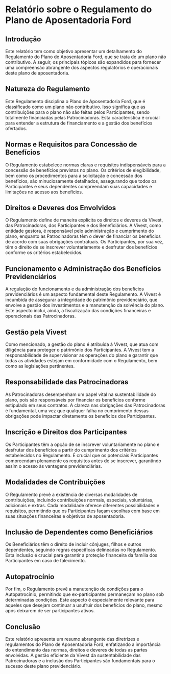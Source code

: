 # Relatório sobre o Regulamento do Plano de Aposentadoria Ford

## Introdução
Este relatório tem como objetivo apresentar um detalhamento do Regulamento do Plano de Aposentadoria Ford, que se trata de um plano não contributivo. A seguir, os principais tópicos são expandidos para fornecer uma compreensão abrangente dos aspectos regulatórios e operacionais deste plano de aposentadoria.

## Natureza do Regulamento
Este Regulamento disciplina o Plano de Aposentadoria Ford, que é classificado como um plano não contributivo. Isso significa que as contribuições para o plano não são feitas pelos Participantes, sendo totalmente financiadas pelas Patrocinadoras. Esta característica é crucial para entender a estrutura de financiamento e a gestão dos benefícios ofertados.

## Normas e Requisitos para Concessão de Benefícios
O Regulamento estabelece normas claras e requisitos indispensáveis para a concessão de benefícios previstos no plano. Os critérios de elegibilidade, bem como os procedimentos para a solicitação e concessão dos benefícios, são minuciosamente detalhados, assegurando que todos os Participantes e seus dependentes compreendam suas capacidades e limitações no acesso aos benefícios.

## Direitos e Deveres dos Envolvidos
O Regulamento define de maneira explícita os direitos e deveres da Vivest, das Patrocinadoras, dos Participantes e dos Beneficiários. A Vivest, como entidade gestora, é responsável pelo administração e cumprimento do plano, enquanto as Patrocinadoras têm o dever de financiar os benefícios de acordo com suas obrigações contratuais. Os Participantes, por sua vez, têm o direito de se inscrever voluntariamente e desfrutar dos benefícios conforme os critérios estabelecidos.

## Funcionamento e Administração dos Benefícios Previdenciários
A regulação do funcionamento e da administração dos benefícios previdenciários é um aspecto fundamental deste Regulamento. A Vivest é incumbida de assegurar a integridade do patrimônio previdenciário, que envolve a gestão dos investimentos e a manutenção da solvência do plano. Este aspecto inclui, ainda, a fiscalização das condições financeiras e operacionais das Patrocinadoras.

## Gestão pela Vivest
Como mencionado, a gestão do plano é atribuída à Vivest, que atua com diligência para proteger o patrimônio dos Participantes. A Vivest tem a responsabilidade de supervisionar as operações do plano e garantir que todas as atividades estejam em conformidade com o Regulamento, bem como as legislações pertinentes.

## Responsabilidade das Patrocinadoras
As Patrocinadoras desempenham um papel vital na sustentabilidade do plano, pois são responsáveis por financiar os benefícios conforme estipulado em seus contratos. A clareza nas obrigações das Patrocinadoras é fundamental, uma vez que qualquer falha no cumprimento dessas obrigações pode impactar diretamente os benefícios dos Participantes.

## Inscrição e Direitos dos Participantes
Os Participantes têm a opção de se inscrever voluntariamente no plano e desfrutar dos benefícios a partir do cumprimento dos critérios estabelecidos no Regulamento. É crucial que os potenciais Participantes compreendam plenamente os requisitos antes de se inscrever, garantindo assim o acesso às vantagens previdenciárias.

## Modalidades de Contribuições
O Regulamento prevê a existência de diversas modalidades de contribuições, incluindo contribuições normais, especiais, voluntárias, adicionais e extras. Cada modalidade oferece diferentes possibilidades e requisitos, permitindo que os Participantes façam escolhas com base em suas situações financeiras e objetivos de aposentadoria.

## Inclusão de Dependentes como Beneficiários
Os Beneficiários têm o direito de incluir cônjuges, filhos e outros dependentes, seguindo regras específicas delineadas no Regulamento. Esta inclusão é crucial para garantir a proteção financeira da família dos Participantes em caso de falecimento.

## Autopatrocínio
Por fim, o Regulamento prevê a manutenção de condições para o Autopatrocínio, permitindo que ex-participantes permaneçam no plano sob determinadas condições. Este aspecto é especialmente relevante para aqueles que desejam continuar a usufruir dos benefícios do plano, mesmo após deixarem de ser participantes ativos.

## Conclusão
Este relatório apresenta um resumo abrangente das diretrizes e regulamentos do Plano de Aposentadoria Ford, enfatizando a importância do entendimento das normas, direitos e deveres de todas as partes envolvidas. A gestão eficiente da Vivest da sustentabilidade das Patrocinadoras e a inclusão dos Participantes são fundamentais para o sucesso deste plano previdenciário.